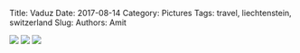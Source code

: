Title: Vaduz
Date: 2017-08-14
Category: Pictures
Tags: travel, liechtenstein, switzerland
Slug: 
Authors: Amit

<div class="imagepost">
<img src="/images/vaduz1.jpg" class="imageitem large" />
<img src="/images/vaduz2.jpg" class="imageitem half" />
<img src="/images/vaduz3.jpg" class="imageitem half" />
</div>
